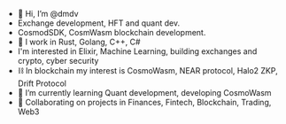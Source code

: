 - 👋 Hi, I’m @dmdv
- Exchange development, HFT and quant dev.
- CosmodSDK, CosmWasm blockchain development.
- 👀 I work in Rust, Golang, C++, C#
- I'm interested in Elixir, Machine Learning, building exchanges and crypto, cyber security
- ⛓️ In blockchain my interest is CosmoWasm, NEAR protocol, Halo2 ZKP, Drift Protocol
- 🌱 I’m currently learning Quant development, developing CosmoWasm
- 💞️ Collaborating on projects in Finances, Fintech, Blockchain, Trading, Web3

<!---
Dmdv/Dmdv is a ✨ special ✨ repository because its `README.md` (this file) appears on your GitHub profile.
You can click the Preview link to take a look at your changes.
--->
